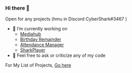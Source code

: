 ### Hi there 👋
 
Open for any projects (hmu in Discord CyberShark#3467 )  

- 🔭 I’m currently working on 
    * [Mediahub](https://github.com/Sharkaboi/MediaHub)
    * [Birthday Remainder](https://github.com/Sharkaboi/Birthday_Remainder)
    * [Attendance Manager](https://github.com/Sharkaboi/AttendanceManager)
    * [SharkPlayer](https://github.com/Sharkaboi/SharkPlayer)
- 💬 Feel free to ask or criticize any of my code 

For My List of Projects, [Go here](https://gist.github.com/Sharkaboi/e1f63145591a5d118d5612f1bdc78417)
